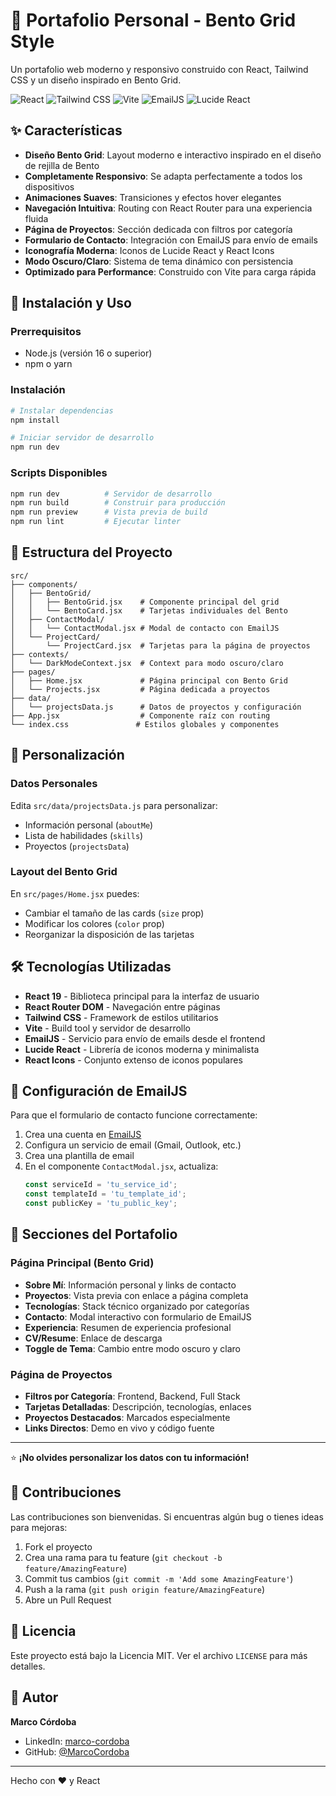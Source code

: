 # 🎨 Portafolio Personal - Bento Grid Style

Un portafolio web moderno y responsivo construido con React, Tailwind CSS y un diseño inspirado en Bento Grid.

![React](https://img.shields.io/badge/React-19.x-blue)
![Tailwind CSS](https://img.shields.io/badge/TailwindCSS-4.x-cyan)
![Vite](https://img.shields.io/badge/Vite-7.x-purple)
![EmailJS](https://img.shields.io/badge/EmailJS-4.x-green)
![Lucide React](https://img.shields.io/badge/Lucide--React-0.5x-orange)

## ✨ Características

- **Diseño Bento Grid**: Layout moderno e interactivo inspirado en el diseño de rejilla de Bento
- **Completamente Responsivo**: Se adapta perfectamente a todos los dispositivos
- **Animaciones Suaves**: Transiciones y efectos hover elegantes
- **Navegación Intuitiva**: Routing con React Router para una experiencia fluida
- **Página de Proyectos**: Sección dedicada con filtros por categoría
- **Formulario de Contacto**: Integración con EmailJS para envío de emails
- **Iconografía Moderna**: Iconos de Lucide React y React Icons
- **Modo Oscuro/Claro**: Sistema de tema dinámico con persistencia
- **Optimizado para Performance**: Construido con Vite para carga rápida

## 🚀 Instalación y Uso

### Prerrequisitos
- Node.js (versión 16 o superior)
- npm o yarn

### Instalación
```bash
# Instalar dependencias
npm install

# Iniciar servidor de desarrollo
npm run dev
```

### Scripts Disponibles
```bash
npm run dev          # Servidor de desarrollo
npm run build        # Construir para producción  
npm run preview      # Vista previa de build
npm run lint         # Ejecutar linter
```

## 📁 Estructura del Proyecto

```
src/
├── components/
│   ├── BentoGrid/
│   │   ├── BentoGrid.jsx    # Componente principal del grid
│   │   └── BentoCard.jsx    # Tarjetas individuales del Bento
│   ├── ContactModal/
│   │   └── ContactModal.jsx # Modal de contacto con EmailJS
│   └── ProjectCard/
│       └── ProjectCard.jsx  # Tarjetas para la página de proyectos
├── contexts/
│   └── DarkModeContext.jsx  # Context para modo oscuro/claro
├── pages/
│   ├── Home.jsx             # Página principal con Bento Grid
│   └── Projects.jsx         # Página dedicada a proyectos
├── data/
│   └── projectsData.js      # Datos de proyectos y configuración
├── App.jsx                  # Componente raíz con routing
└── index.css               # Estilos globales y componentes
```

## 🎨 Personalización

### Datos Personales
Edita `src/data/projectsData.js` para personalizar:
- Información personal (`aboutMe`)
- Lista de habilidades (`skills`) 
- Proyectos (`projectsData`)

### Layout del Bento Grid
En `src/pages/Home.jsx` puedes:
- Cambiar el tamaño de las cards (`size` prop)
- Modificar los colores (`color` prop)
- Reorganizar la disposición de las tarjetas

## 🛠️ Tecnologías Utilizadas

- **React 19** - Biblioteca principal para la interfaz de usuario
- **React Router DOM** - Navegación entre páginas
- **Tailwind CSS** - Framework de estilos utilitarios
- **Vite** - Build tool y servidor de desarrollo
- **EmailJS** - Servicio para envío de emails desde el frontend
- **Lucide React** - Librería de iconos moderna y minimalista
- **React Icons** - Conjunto extenso de iconos populares

## 📧 Configuración de EmailJS

Para que el formulario de contacto funcione correctamente:

1. Crea una cuenta en [EmailJS](https://www.emailjs.com/)
2. Configura un servicio de email (Gmail, Outlook, etc.)
3. Crea una plantilla de email
4. En el componente `ContactModal.jsx`, actualiza:
   ```javascript
   const serviceId = 'tu_service_id';
   const templateId = 'tu_template_id';
   const publicKey = 'tu_public_key';
   ```

## 🎯 Secciones del Portafolio

### Página Principal (Bento Grid)
- **Sobre Mí**: Información personal y links de contacto
- **Proyectos**: Vista previa con enlace a página completa
- **Tecnologías**: Stack técnico organizado por categorías
- **Contacto**: Modal interactivo con formulario de EmailJS
- **Experiencia**: Resumen de experiencia profesional
- **CV/Resume**: Enlace de descarga
- **Toggle de Tema**: Cambio entre modo oscuro y claro

### Página de Proyectos
- **Filtros por Categoría**: Frontend, Backend, Full Stack
- **Tarjetas Detalladas**: Descripción, tecnologías, enlaces
- **Proyectos Destacados**: Marcados especialmente
- **Links Directos**: Demo en vivo y código fuente

---

⭐ **¡No olvides personalizar los datos con tu información!**

## 🤝 Contribuciones

Las contribuciones son bienvenidas. Si encuentras algún bug o tienes ideas para mejoras:

1. Fork el proyecto
2. Crea una rama para tu feature (`git checkout -b feature/AmazingFeature`)
3. Commit tus cambios (`git commit -m 'Add some AmazingFeature'`)
4. Push a la rama (`git push origin feature/AmazingFeature`)
5. Abre un Pull Request

## 📄 Licencia

Este proyecto está bajo la Licencia MIT. Ver el archivo `LICENSE` para más detalles.

## 👤 Autor

**Marco Córdoba**
- LinkedIn: [marco-cordoba](https://www.linkedin.com/in/marco-cordoba-/)
- GitHub: [@MarcoCordoba](https://github.com/MarcoCordoba)

---

Hecho con ❤️ y React
